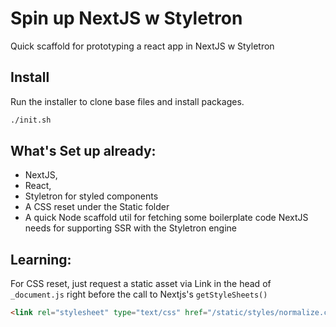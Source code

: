 # Spin up NextJS w Styletron

Quick scaffold for prototyping a react app in NextJS w Styletron

## Install

Run the installer to clone base files and install packages.

```bash
./init.sh
```

## What's Set up already:

- NextJS,
- React,
- Styletron for styled components
- A CSS reset under the Static folder
- A quick Node scaffold util for fetching some boilerplate code NextJS needs for supporting SSR with the Styletron engine

## Learning:

For CSS reset, just request a static asset via Link in the
head of `_document.js` right before the call to Nextjs's `getStyleSheets()`

```html
<link rel="stylesheet" type="text/css" href="/static/styles/normalize.css" />
```
